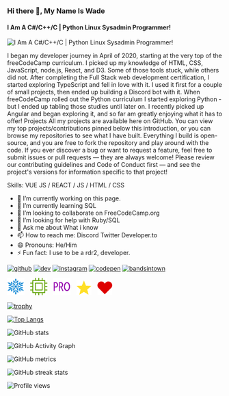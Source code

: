 ### Hi there 👋, My Name Is Wade
#### I Am A C#/C++/C | Python Linux Sysadmin Programmer!
![I Am A C#/C++/C | Python Linux Sysadmin Programmer!](https://previews.123rf.com/images/karpenkoilia/karpenkoilia1806/karpenkoilia180600011/102988806-vector-line-web-concept-for-programming-linear-web-banner-for-coding-.jpg)

I began my developer journey in April of 2020, starting at the very top of the freeCodeCamp curriculum. I picked up my knowledge of HTML, CSS, JavaScript, node.js, React, and D3. Some of those tools stuck, while others did not. After completing the Full Stack web development certification, I started exploring TypeScript and fell in love with it. I used it first for a couple of small projects, then ended up building a Discord bot with it. When freeCodeCamp rolled out the Python curriculum I started exploring Python - but I ended up tabling those studies until later on. I recently picked up Angular and began exploring it, and so far am greatly enjoying what it has to offer!
                                                   Projects
All my projects are available here on GitHub. You can view my top projects/contributions pinned below this introduction, or you can browse my repositories to see what I have built. Everything I build is open-source, and you are free to fork the repository and play around with the code. If you ever discover a bug or want to request a feature, feel free to submit issues or pull requests — they are always welcome! Please review our contributing guidelines and Code of Conduct first — and see the project's versions for information specific to that project!

Skills: VUE JS / REACT / JS / HTML / CSS

- 🔭 I’m currently working on this page. 
- 🌱 I’m currently learning SQL 
- 👯 I’m looking to collaborate on FreeCodeCamp.org 
- 🤔 I’m looking for help with Ruby/SQL 
- 💬 Ask me about What i know 
- 📫 How to reach me: Discord Twitter Developer.to 
- 😄 Pronouns: He/Him 
- ⚡ Fun fact: I use to be a rdr2, developer. 


[<img src='https://cdn.jsdelivr.net/npm/simple-icons@3.0.1/icons/github.svg' alt='github' height='40'>](https://github.com/wade0001)  [<img src='https://cdn.jsdelivr.net/npm/simple-icons@3.0.1/icons/dev-dot-to.svg' alt='dev' height='40'>](https://dev.to/wade0001)  [<img src='https://cdn.jsdelivr.net/npm/simple-icons@3.0.1/icons/instagram.svg' alt='instagram' height='40'>](https://www.instagram.com/wade02/)  [<img src='https://cdn.jsdelivr.net/npm/simple-icons@3.0.1/icons/codepen.svg' alt='codepen' height='40'>](https://codepen.io/wade892)  [<img src='https://cdn.jsdelivr.net/npm/simple-icons@3.0.1/icons/bandsintown.svg' alt='bandsintown' height='40'>](discord.com)  

<a href='https://archiveprogram.github.com/'><img src='https://raw.githubusercontent.com/acervenky/animated-github-badges/master/assets/acbadge.gif' width='40' height='40'></a> <a href='https://docs.github.com/en/developers'><img src='https://raw.githubusercontent.com/acervenky/animated-github-badges/master/assets/devbadge.gif' width='40' height='40'></a> <a href='https://github.com/pricing'><img src='https://raw.githubusercontent.com/acervenky/animated-github-badges/master/assets/pro.gif' width='40' height='40'></a> <a href='https://stars.github.com/'><img src='https://raw.githubusercontent.com/acervenky/animated-github-badges/master/assets/starbadge.gif' width='35' height='35'></a> <a href='https://docs.github.com/en/github/supporting-the-open-source-community-with-github-sponsors'><img src='https://raw.githubusercontent.com/acervenky/animated-github-badges/master/assets/sponsorbadge.gif' width='35' height='35'></a> 

[![trophy](https://github-profile-trophy.vercel.app/?username=wade0001)](https://github.com/ryo-ma/github-profile-trophy)

[![Top Langs](https://github-readme-stats.vercel.app/api/top-langs/?username=wade0001)](https://github.com/anuraghazra/github-readme-stats)

![GitHub stats](https://github-readme-stats.vercel.app/api?username=wade0001&show_icons=true)  

![GitHub Activity Graph](https://activity-graph.herokuapp.com/graph?username=wade0001)  

![GitHub metrics](https://metrics.lecoq.io/wade0001)  

![GitHub streak stats](https://github-readme-streak-stats.herokuapp.com/?user=wade0001)  

![Profile views](https://gpvc.arturio.dev/wade0001)  
